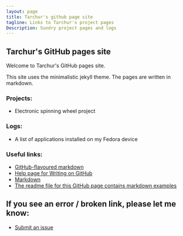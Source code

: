```yaml
---
layout: page
title: Tarchur's github page site
tagline: Links to Tarchur's project pages
Description: Sundry project pages and logs
---
```

## Tarchur's GitHub pages site

Welcome to Tarchur's GitHub pages site.

This site uses the minimalistic jekyll theme. The pages are written in markdown.

### Projects:
- Electronic spinning wheel project

### Logs:
- A list of applications installed on my Fedora device

### Useful links:
- [GitHub-flavoured markdown](https://help.github.com/articles/basic-writing-and-formatting-syntax/)
- [Help page for Writing on GitHub](https://help.github.com/categories/writing-on-github) 
- [Markdown](https://daringfireball.net/projects/markdown/syntax)
- [The readme file for this GitHub page contains markdown examples](README.md)

## If you see an error / broken link, please let me know:
- [Submit an issue](https://github.com/tarchur/tarchur.github.io/issues)
